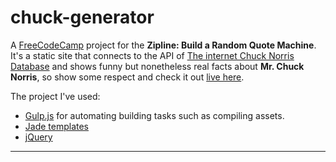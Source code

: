 # chuck-generator
A [FreeCodeCamp][0] project for the **Zipline: Build a Random Quote Machine**. It's a static site that connects to the API of [The internet Chuck Norris Database][1] and shows funny but nonetheless real facts about **Mr. Chuck Norris**, so show some respect and check it out [live here][2].

The project I've used:

* [Gulp.js][3] for automating building tasks such as compiling assets.
* [Jade templates][4]
* [jQuery][5]

---
[0]: http://freecodecamp.com/
[1]: http://www.icndb.com/
[2]: http://codepen.io/JaviScript/full/yeOzee/
[3]: http://gulpjs.com/
[4]: http://jade-lang.com/
[5]: http://jquery.com/
